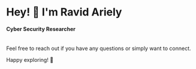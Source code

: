 
# Hey! 👋 I'm Ravid Ariely 

#### Cyber Security Researcher

<br>Feel free to reach out if you have any questions or simply want to connect.<br>

Happy exploring! 🌟

